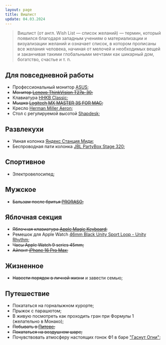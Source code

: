 ```yaml
---
layout: page
title: Вишлист
update: 04.03.2024
---
```


> Вишлист (от англ. Wish List — список желаний) — термин, который появился благодаря западным 
учениям о материализации и визуализации желаний и означает список, в котором прописаны все 
желания человека, начиная от мелочей и необходимых вещей и заканчивая такими глобальными 
мечтами как шикарный дом, богатство, счастье и т. п.

## Для повседневной работы
- Профессиональный монитор [ASUS](https://sumbar-computer.com/product/professionalnyi-monitor-asus-proart-27-pa279crv-3870/);
- <strike>Монитор [Lenovo ThinkVision T27p-30](https://www.lenovo.com/us/en/p/accessories-and-software/monitors/office/63a9gar1us?orgRef=https%253A%252F%252Fyandex.ru%252F);</strike>
- Клавиатура [HHKB Classic](https://www.pfuemea.com/en-gb/dr_product/hhkb-professional-classic-white-45g-tkl-printed-keycaps-pd-kb401w);
- <strike>Мышка [Logitech MX MASTER 3S FOR MAC](https://www.logitech.com/en-eu/products/mice/mx-master-3s-mac-bluetooth-mouse.910-006572.html);</strike>
- Кресло [Herman Miller Aeron](https://cishop.ru/catalog/kresla/kresla-rabochie/kreslo-herman-miller-aeron-new/);
- Стол с регулируемой высотой [Shapdesk](https://shapdesk.com/);

## Развлекухи
- Умная колонка [Яндекс Станция Миди](https://ashgabatmarket.com/product/умная-колонка-яндекс-станция-миди/);
- Беспроводная пати колонка [JBL PartyBox Stage 320](https://www.jbl.com/party-speakers/PARTYBOX-STAGE-320.html);

## Спортивное
- Электровелосипед;

## Мужское
- <strike>Бальзам после бритья [PRORASO](https://опаснаябритва.рф/product/balzam-posle-britya-proraso-2);</strike>

## Яблочная секция
- <strike>Яблочная клавиатура [Apple Magic Keyboard](https://almapro.com.tm/product/magic-keyboard-with-touch-id);</strike>
- Ремешок для Apple Watch [46mm Black Unity Sport Loop - Unity Rhythm](https://www.apple.com/shop/product/MDF54AM/A/46mm-black-unity-sport-loop-unity-rhythm?);
- <strike>Часы Apple Watch 9 series 45mm;</strike>
- <strike>Айпонт [iPhone 16 Pro Max](https://www.apple.com/iphone-16-pro/);</strike>

## Жизненное
- <strike>Навести порядок в личной жизни</strike> и завести семью;

## Путешествие
- Покататься на горналыжном курорте;
- Прыжок с парашютом;
- В живую посмотреть как проходить гран при Формулы 1 (желательно в Монако);
- <strike>Побывать в [Питере](https://ru.wikipedia.org/wiki/Санкт-Петербург);</strike>
- <strike>Покататься на воздушном шаре;</strike>
- Почувствовать атмосферу настоящих гонок Ф1 в баре ["Гаснут Огни"](https://gasnutognif1.ru/);
